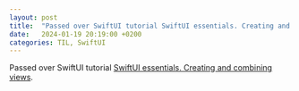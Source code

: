 ```yaml
---
layout: post
title:  "Passed over SwiftUI tutorial SwiftUI essentials. Creating and combining views"
date:   2024-01-19 20:19:00 +0200
categories: TIL, SwiftUI
---
```

Passed over SwiftUI tutorial [SwiftUI essentials. Creating and combining views](https://developer.apple.com/tutorials/swiftui/creating-and-combining-views).
